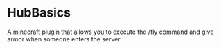 # HubBasics
A minecraft plugin that allows you to execute the /fly command and give armor when someone enters the server

